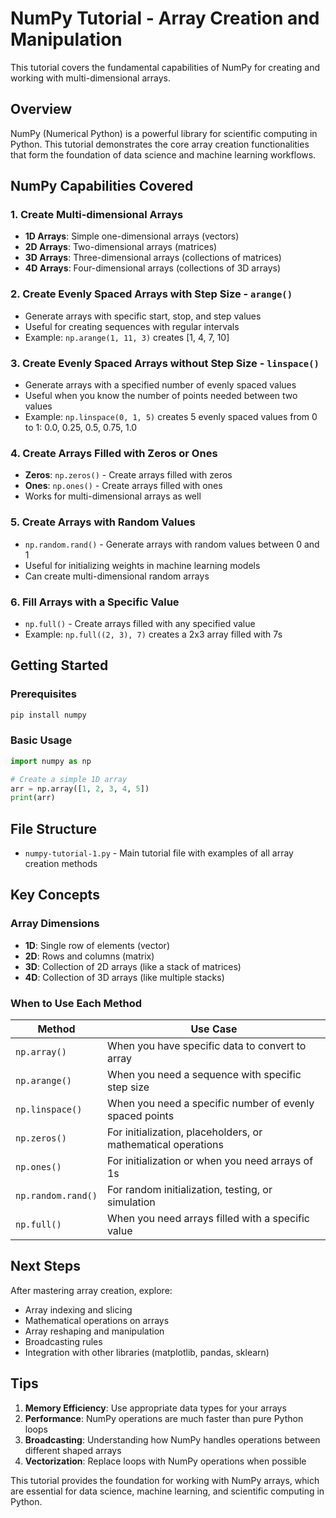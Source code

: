 # NumPy Tutorial - Array Creation and Manipulation

This tutorial covers the fundamental capabilities of NumPy for creating and working with multi-dimensional arrays.

## Overview

NumPy (Numerical Python) is a powerful library for scientific computing in Python. This tutorial demonstrates the core array creation functionalities that form the foundation of data science and machine learning workflows.

## NumPy Capabilities Covered

### 1. Create Multi-dimensional Arrays
- **1D Arrays**: Simple one-dimensional arrays (vectors)
- **2D Arrays**: Two-dimensional arrays (matrices)
- **3D Arrays**: Three-dimensional arrays (collections of matrices)
- **4D Arrays**: Four-dimensional arrays (collections of 3D arrays)

### 2. Create Evenly Spaced Arrays with Step Size - `arange()`
- Generate arrays with specific start, stop, and step values
- Useful for creating sequences with regular intervals
- Example: `np.arange(1, 11, 3)` creates [1, 4, 7, 10]

### 3. Create Evenly Spaced Arrays without Step Size - `linspace()`
- Generate arrays with a specified number of evenly spaced values
- Useful when you know the number of points needed between two values
- Example: `np.linspace(0, 1, 5)` creates 5 evenly spaced values from 0 to 1:  0.0, 0.25, 0.5, 0.75, 1.0

### 4. Create Arrays Filled with Zeros or Ones
- **Zeros**: `np.zeros()` - Create arrays filled with zeros
- **Ones**: `np.ones()` - Create arrays filled with ones
- Works for multi-dimensional arrays as well

### 5. Create Arrays with Random Values
- `np.random.rand()` - Generate arrays with random values between 0 and 1
- Useful for initializing weights in machine learning models
- Can create multi-dimensional random arrays

### 6. Fill Arrays with a Specific Value
- `np.full()` - Create arrays filled with any specified value
- Example: `np.full((2, 3), 7)` creates a 2x3 array filled with 7s

## Getting Started

### Prerequisites
```bash
pip install numpy
```

### Basic Usage
```python
import numpy as np

# Create a simple 1D array
arr = np.array([1, 2, 3, 4, 5])
print(arr)
```

## File Structure

- `numpy-tutorial-1.py` - Main tutorial file with examples of all array creation methods

## Key Concepts

### Array Dimensions
- **1D**: Single row of elements (vector)
- **2D**: Rows and columns (matrix)
- **3D**: Collection of 2D arrays (like a stack of matrices)
- **4D**: Collection of 3D arrays (like multiple stacks)

### When to Use Each Method

| Method | Use Case |
|--------|----------|
| `np.array()` | When you have specific data to convert to array |
| `np.arange()` | When you need a sequence with specific step size |
| `np.linspace()` | When you need a specific number of evenly spaced points |
| `np.zeros()` | For initialization, placeholders, or mathematical operations |
| `np.ones()` | For initialization or when you need arrays of 1s |
| `np.random.rand()` | For random initialization, testing, or simulation |
| `np.full()` | When you need arrays filled with a specific value |

## Next Steps

After mastering array creation, explore:
- Array indexing and slicing
- Mathematical operations on arrays
- Array reshaping and manipulation
- Broadcasting rules
- Integration with other libraries (matplotlib, pandas, sklearn)

## Tips

1. **Memory Efficiency**: Use appropriate data types for your arrays
2. **Performance**: NumPy operations are much faster than pure Python loops
3. **Broadcasting**: Understanding how NumPy handles operations between different shaped arrays
4. **Vectorization**: Replace loops with NumPy operations when possible

This tutorial provides the foundation for working with NumPy arrays, which are essential for data science, machine learning, and scientific computing in Python.
